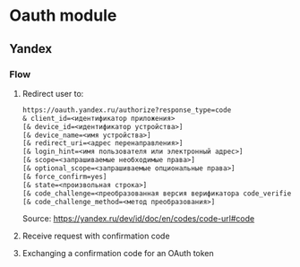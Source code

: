 # Oauth module

## Yandex

### Flow

1. Redirect user to:

    ```txt
    https://oauth.yandex.ru/authorize?response_type=code
    & client_id=<идентификатор приложения>
    [& device_id=<идентификатор устройства>]
    [& device_name=<имя устройства>]
    [& redirect_uri=<адрес перенаправления>]
    [& login_hint=<имя пользователя или электронный адрес>]
    [& scope=<запрашиваемые необходимые права>]
    [& optional_scope=<запрашиваемые опциональные права>]
    [& force_confirm=yes]
    [& state=<произвольная строка>]
    [& code_challenge=<преобразованная верcия верификатора code_verifier>]
    [& code_challenge_method=<метод преобразования>]
    ```

    Source: https://yandex.ru/dev/id/doc/en/codes/code-url#code

2. Receive request with confirmation code

3. Exchanging a confirmation code for an OAuth token
